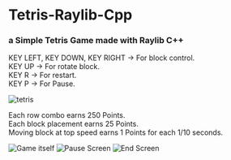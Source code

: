 # Tetris-Raylib-Cpp
### a Simple Tetris Game made with Raylib C++<br/>


KEY LEFT, KEY DOWN, KEY RIGHT -> For block control.<br/>
KEY UP -> For rotate block.<br/>
KEY R -> For restart.<br/>
KEY P -> For Pause.<br/>

![tetris](https://github.com/ilyascant/Tetris-Raylib-Cpp/assets/79863003/6da2e33e-be05-4213-a94d-60e2c2451881)

Each row combo earns 250 Points.<br/>
Each block placement earns 25 Points.<br/>
Moving block at top speed earns 1 Points for each 1/10 seconds.<br/>

![Game itself](https://github.com/ilyascant/Tetris-Raylib-Cpp/assets/79863003/a3c23833-3e91-4daa-83e8-0ec0665e0008)
![Pause Screen](https://github.com/ilyascant/Tetris-Raylib-Cpp/assets/79863003/4d0314d6-51f7-4e4e-9841-78442f380e8c)
![End Screen](https://github.com/ilyascant/Tetris-Raylib-Cpp/assets/79863003/be408cb9-073b-4a43-a18e-3d250cdb4157)
